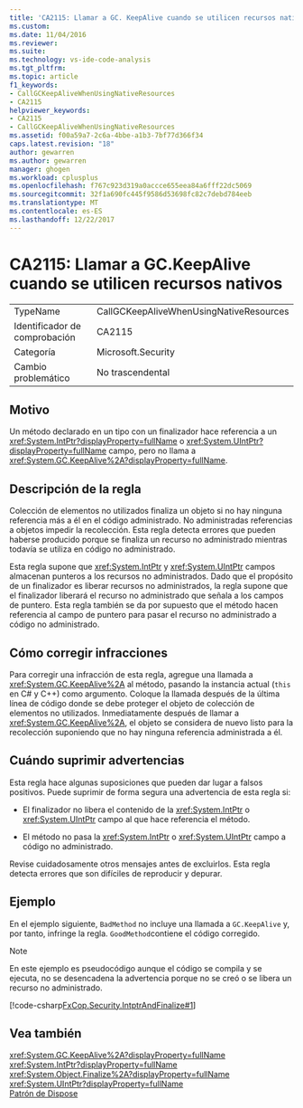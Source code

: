```yaml
---
title: 'CA2115: Llamar a GC. KeepAlive cuando se utilicen recursos nativos | Documentos de Microsoft'
ms.custom: 
ms.date: 11/04/2016
ms.reviewer: 
ms.suite: 
ms.technology: vs-ide-code-analysis
ms.tgt_pltfrm: 
ms.topic: article
f1_keywords:
- CallGCKeepAliveWhenUsingNativeResources
- CA2115
helpviewer_keywords:
- CA2115
- CallGCKeepAliveWhenUsingNativeResources
ms.assetid: f00a59a7-2c6a-4bbe-a1b3-7bf77d366f34
caps.latest.revision: "18"
author: gewarren
ms.author: gewarren
manager: ghogen
ms.workload: cplusplus
ms.openlocfilehash: f767c923d319a0accce655eea84a6fff22dc5069
ms.sourcegitcommit: 32f1a690fc445f9586d53698fc82c7debd784eeb
ms.translationtype: MT
ms.contentlocale: es-ES
ms.lasthandoff: 12/22/2017
---
```

# <a name="ca2115-call-gckeepalive-when-using-native-resources"></a>CA2115: Llamar a GC.KeepAlive cuando se utilicen recursos nativos
|||  
|-|-|  
|TypeName|CallGCKeepAliveWhenUsingNativeResources|  
|Identificador de comprobación|CA2115|  
|Categoría|Microsoft.Security|  
|Cambio problemático|No trascendental|  
  
## <a name="cause"></a>Motivo  
 Un método declarado en un tipo con un finalizador hace referencia a un <xref:System.IntPtr?displayProperty=fullName> o <xref:System.UIntPtr?displayProperty=fullName> campo, pero no llama a <xref:System.GC.KeepAlive%2A?displayProperty=fullName>.  
  
## <a name="rule-description"></a>Descripción de la regla  
 Colección de elementos no utilizados finaliza un objeto si no hay ninguna referencia más a él en el código administrado. No administradas referencias a objetos impedir la recolección. Esta regla detecta errores que pueden haberse producido porque se finaliza un recurso no administrado mientras todavía se utiliza en código no administrado.  
  
 Esta regla supone que <xref:System.IntPtr> y <xref:System.UIntPtr> campos almacenan punteros a los recursos no administrados. Dado que el propósito de un finalizador es liberar recursos no administrados, la regla supone que el finalizador liberará el recurso no administrado que señala a los campos de puntero. Esta regla también se da por supuesto que el método hacen referencia al campo de puntero para pasar el recurso no administrado a código no administrado.  
  
## <a name="how-to-fix-violations"></a>Cómo corregir infracciones  
 Para corregir una infracción de esta regla, agregue una llamada a <xref:System.GC.KeepAlive%2A> al método, pasando la instancia actual (`this` en C# y C++) como argumento. Coloque la llamada después de la última línea de código donde se debe proteger el objeto de colección de elementos no utilizados. Inmediatamente después de llamar a <xref:System.GC.KeepAlive%2A>, el objeto se considera de nuevo listo para la recolección suponiendo que no hay ninguna referencia administrada a él.  
  
## <a name="when-to-suppress-warnings"></a>Cuándo suprimir advertencias  
 Esta regla hace algunas suposiciones que pueden dar lugar a falsos positivos. Puede suprimir de forma segura una advertencia de esta regla si:  
  
-   El finalizador no libera el contenido de la <xref:System.IntPtr> o <xref:System.UIntPtr> campo al que hace referencia el método.  
  
-   El método no pasa la <xref:System.IntPtr> o <xref:System.UIntPtr> campo a código no administrado.  
  
 Revise cuidadosamente otros mensajes antes de excluirlos. Esta regla detecta errores que son difíciles de reproducir y depurar.  
  
## <a name="example"></a>Ejemplo  
 En el ejemplo siguiente, `BadMethod` no incluye una llamada a `GC.KeepAlive` y, por tanto, infringe la regla. `GoodMethod`contiene el código corregido.  
  
> [!NOTE]
>  En este ejemplo es pseudocódigo aunque el código se compila y se ejecuta, no se desencadena la advertencia porque no se creó o se libera un recurso no administrado.  
  
 [!code-csharp[FxCop.Security.IntptrAndFinalize#1](../code-quality/codesnippet/CSharp/ca2115-call-gc-keepalive-when-using-native-resources_1.cs)]  
  
## <a name="see-also"></a>Vea también  
 <xref:System.GC.KeepAlive%2A?displayProperty=fullName>   
 <xref:System.IntPtr?displayProperty=fullName>   
 <xref:System.Object.Finalize%2A?displayProperty=fullName>   
 <xref:System.UIntPtr?displayProperty=fullName>   
 [Patrón de Dispose](/dotnet/standard/design-guidelines/dispose-pattern)